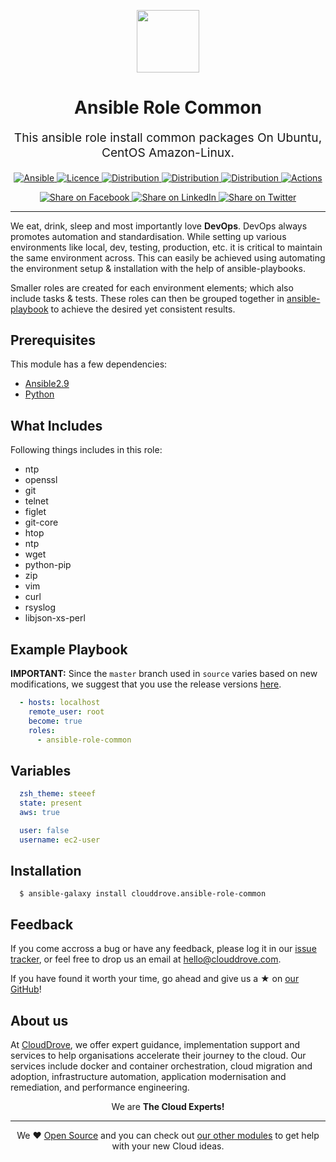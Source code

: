 <!-- This file was automatically generated by the `geine`. Make all changes to `README.yaml` and run `make readme` to rebuild this file. -->


<p align="center"> <img src="https://user-images.githubusercontent.com/50652676/62451340-ba925480-b78b-11e9-99f0-13a8a9cc0afa.png" width="100" height="100"></p>

<h1 align="center">
    Ansible Role Common
</h1>

<p align="center" style="font-size: 1.2rem;">
    This ansible role install common packages On Ubuntu, CentOS Amazon-Linux.
     </p>

<p align="center">

<a href="https://www.ansible.com">
  <img src="https://img.shields.io/badge/Ansible-2.9-green?style=flat&logo=ansible" alt="Ansible">
</a>
<a href="LICENSE.md">
  <img src="https://img.shields.io/badge/License-MIT-blue.svg" alt="Licence">
</a>
<a href="https://ubuntu.com/">
  <img src="https://img.shields.io/badge/ubuntu-20.x-orange?style=flat&logo=ubuntu" alt="Distribution">
</a>
<a href="https://www.centos.org/">
  <img src="https://img.shields.io/badge/CentOS-8-green?style=flat&logo=centos" alt="Distribution">
</a>
<a href="https://aws.amazon.com/amazon-linux-ami/">
  <img src="https://img.shields.io/badge/Amazone_linux-2-yellow?style=flat&logo=linux" alt="Distribution">
</a>
<a href="https://github.com/clouddrove/ansible-role-common/actions/workflows/lint.yml">
  <img src="https://github.com/clouddrove/ansible-role-common/actions/workflows/lint.yml/badge.svg" alt="Actions">
</a>


</p>
<p align="center">

<a href='https://facebook.com/sharer/sharer.php?u=https://github.com/clouddrove/ansible-role-common'>
  <img title="Share on Facebook" src="https://user-images.githubusercontent.com/50652676/62817743-4f64cb80-bb59-11e9-90c7-b057252ded50.png" />
</a>
<a href='https://www.linkedin.com/shareArticle?mini=true&title=Ansible+Role+Common&url=https://github.com/clouddrove/ansible-role-common'>
  <img title="Share on LinkedIn" src="https://user-images.githubusercontent.com/50652676/62817742-4e339e80-bb59-11e9-87b9-a1f68cae1049.png" />
</a>
<a href='https://twitter.com/intent/tweet/?text=Ansible+Role+Common&url=https://github.com/clouddrove/ansible-role-common'>
  <img title="Share on Twitter" src="https://user-images.githubusercontent.com/50652676/62817740-4c69db00-bb59-11e9-8a79-3580fbbf6d5c.png" />
</a>

</p>
<hr>



We eat, drink, sleep and most importantly love **DevOps**. DevOps always promotes automation and standardisation. While setting up various environments like local, dev, testing, production, etc. it is critical to maintain the same environment across. This can easily be achieved using automating the environment setup & installation with the help of ansible-playbooks.

Smaller roles are created for each environment elements; which also include tasks & tests. These roles can then be grouped together in [ansible-playbook](https://docs.ansible.com/ansible/latest/user_guide/playbooks_intro.html) to achieve the desired yet consistent results.



## Prerequisites

This module has a few dependencies:

- [Ansible2.9](https://www.ansible.com)
- [Python](https://www.python.org/downloads)




## What Includes

Following things includes in this role:

- ntp
- openssl
- git
- telnet
- figlet
- git-core
- htop
- ntp
- wget
- python-pip
- zip
- vim
- curl
- rsyslog
- libjson-xs-perl







## Example Playbook

**IMPORTANT:** Since the `master` branch used in `source` varies based on new modifications, we suggest that you use the release versions [here](https://github.com/clouddrove/ansible-role-common/releases).


```yaml
  - hosts: localhost
    remote_user: root
    become: true
    roles:
      - ansible-role-common
```


## Variables

```yaml
  zsh_theme: steeef
  state: present
  aws: true

  user: false
  username: ec2-user

```


## Installation

```console
  $ ansible-galaxy install clouddrove.ansible-role-common
```






## Feedback
If you come accross a bug or have any feedback, please log it in our [issue tracker](https://github.com/clouddrove/ansible-role-common/issues), or feel free to drop us an email at [hello@clouddrove.com](mailto:hello@clouddrove.com).

If you have found it worth your time, go ahead and give us a ★ on [our GitHub](https://github.com/clouddrove/ansible-role-common)!

## About us

At [CloudDrove][website], we offer expert guidance, implementation support and services to help organisations accelerate their journey to the cloud. Our services include docker and container orchestration, cloud migration and adoption, infrastructure automation, application modernisation and remediation, and performance engineering.

<p align="center">We are <b> The Cloud Experts!</b></p>
<hr />
<p align="center">We ❤️  <a href="https://github.com/clouddrove">Open Source</a> and you can check out <a href="https://github.com/clouddrove">our other modules</a> to get help with your new Cloud ideas.</p>

  [website]: https://clouddrove.com
  [github]: https://github.com/clouddrove
  [linkedin]: https://cpco.io/linkedin
  [twitter]: https://twitter.com/clouddrove/
  [email]: https://clouddrove.com/contact-us.html
  [terraform_modules]: https://github.com/clouddrove?utf8=%E2%9C%93&q=terraform-&type=&language=
